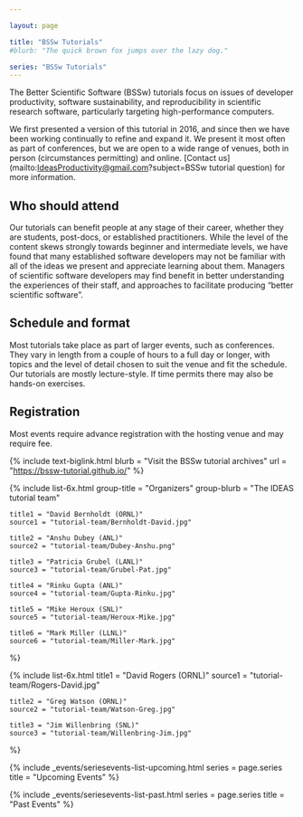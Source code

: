 ```yaml
---

layout: page

title: "BSSw Tutorials"
#blurb: "The quick brown fox jumps over the lazy dog."

series: "BSSw Tutorials"
---
```


<!-- Extended Description -->

The Better Scientific Software (BSSw) tutorials focus on issues of developer productivity, software sustainability, and reproducibility in scientific research software, particularly targeting high-performance computers.

We first presented a version of this tutorial in 2016, and since then we have been working continually to refine and expand it. We present it most often as part of conferences, but we are open to a wide range of venues, both in person (circumstances permitting) and online. [Contact us](mailto:IdeasProductivity@gmail.com?subject=BSSw tutorial question) for more information.

## Who should attend

Our tutorials can benefit people at any stage of their career, whether they are students, post-docs, or established practitioners.  While the level of the content skews strongly towards beginner and intermediate levels, we have found that many established software developers may not be familiar with all of the ideas we present and appreciate learning about them. Managers of scientific software developers may find benefit in better understanding the experiences of their staff, and approaches to facilitate producing “better scientific software”.

## Schedule and format

Most tutorials take place as part of larger events, such as conferences.  They vary in length from a couple of hours to a full day or longer, with topics and the level of detail chosen to suit the venue and fit the schedule.  Our tutorials are mostly lecture-style.  If time permits there may also be hands-on exercises.

## Registration

Most events require advance registration with the hosting venue and may require fee.

{% include text-biglink.html blurb = "Visit the BSSw tutorial archives" url = "https://bssw-tutorial.github.io/" %}

<!-- Organizers -->

{%  include list-6x.html
  	group-title = "Organizers"
  	group-blurb = "The IDEAS tutorial team"

	title1 = "David Bernholdt (ORNL)"
	source1 = "tutorial-team/Bernholdt-David.jpg"

	title2 = "Anshu Dubey (ANL)"
	source2 = "tutorial-team/Dubey-Anshu.png"

	title3 = "Patricia Grubel (LANL)"
	source3 = "tutorial-team/Grubel-Pat.jpg"

	title4 = "Rinku Gupta (ANL)"
	source4 = "tutorial-team/Gupta-Rinku.jpg"

	title5 = "Mike Heroux (SNL)"
	source5 = "tutorial-team/Heroux-Mike.jpg"

	title6 = "Mark Miller (LLNL)"
	source6 = "tutorial-team/Miller-Mark.jpg"
%}

{% 	include list-6x.html 
	title1 = "David Rogers (ORNL)"
	source1 = "tutorial-team/Rogers-David.jpg"

	title2 = "Greg Watson (ORNL)"
	source2 = "tutorial-team/Watson-Greg.jpg"

	title3 = "Jim Willenbring (SNL)"
	source3 = "tutorial-team/Willenbring-Jim.jpg"
%}

<!-- Upcoming Event List -->

{% 	include _events/seriesevents-list-upcoming.html 
    series = page.series
    title = "Upcoming Events"
%}

<!-- Past Event List -->

{% 	include _events/seriesevents-list-past.html 
    series = page.series
    title = "Past Events"
%}
